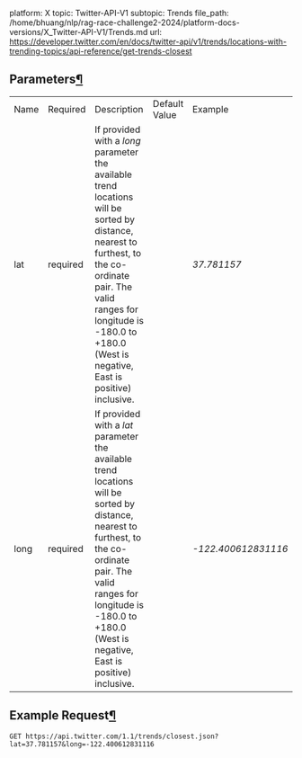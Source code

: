 platform: X
topic: Twitter-API-V1
subtopic: Trends
file_path: /home/bhuang/nlp/rag-race-challenge2-2024/platform-docs-versions/X_Twitter-API-V1/Trends.md
url: https://developer.twitter.com/en/docs/twitter-api/v1/trends/locations-with-trending-topics/api-reference/get-trends-closest

## Parameters[¶](#parameters "Permalink to this headline")

|     |     |     |     |     |
| --- | --- | --- | --- | --- |
| Name | Required | Description | Default Value | Example |
| lat | required | If provided with a _long_ parameter the available trend locations will be sorted by distance, nearest to furthest, to the co-ordinate pair. The valid ranges for longitude is -180.0 to +180.0 (West is negative, East is positive) inclusive. |     | _37.781157_ |
| long | required | If provided with a _lat_ parameter the available trend locations will be sorted by distance, nearest to furthest, to the co-ordinate pair. The valid ranges for longitude is -180.0 to +180.0 (West is negative, East is positive) inclusive. |     | _\-122.400612831116_ |

## Example Request[¶](#example-request "Permalink to this headline")

`GET https://api.twitter.com/1.1/trends/closest.json?lat=37.781157&long=-122.400612831116`
